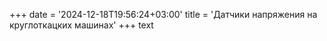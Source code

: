 ﻿+++
date = '2024-12-18T19:56:24+03:00'
title = 'Датчики напряжения на круглоткацких машинах'
+++
text